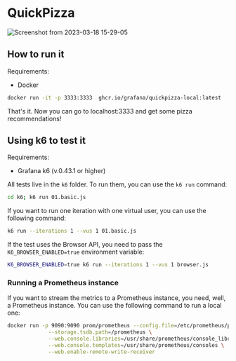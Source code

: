 # QuickPizza

![Screenshot from 2023-03-18 15-29-05](https://user-images.githubusercontent.com/8228060/226112255-fe2d4cdc-193e-4c23-8a36-3d8f60baaf03.png)

## How to run it

Requirements:
- Docker

```bash
docker run -it -p 3333:3333  ghcr.io/grafana/quickpizza-local:latest
```

That's it. Now you can go to localhost:3333 and get some pizza recommendations!

## Using k6 to test it

Requirements:
- Grafana k6 (v.0.43.1 or higher)

All tests live in the `k6` folder. To run them, you can use the `k6 run` command:

```bash
cd k6; k6 run 01.basic.js
```

If you want to run one iteration with one virtual user, you can use the following command:

```bash
k6 run --iterations 1 --vus 1 01.basic.js
```

If the test uses the Browser API, you need to pass the `K6_BROWSER_ENABLED=true` environment variable:

```bash
K6_BROWSER_ENABLED=true k6 run --iterations 1 --vus 1 browser.js
```

### Running a Prometheus instance

If you want to stream the metrics to a Prometheus instance, you need, well, a Prometheus instance. You can use the following command to run a local one:

```bash
docker run -p 9090:9090 prom/prometheus --config.file=/etc/prometheus/prometheus.yml \
             --storage.tsdb.path=/prometheus \
             --web.console.libraries=/usr/share/prometheus/console_libraries \
             --web.console.templates=/usr/share/prometheus/consoles \
             --web.enable-remote-write-receiver
```